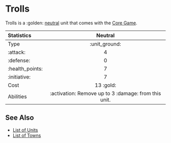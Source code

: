 # Trolls

Trolls is a :golden: [neutral](../towns/neutral.md) unit that comes with the [Core Game](../content.md).


| Statistics | Neutral |
| :--- | :---: |
| Type | :unit_ground: |
| :attack: | 4 |
| :defense: | 0 |
| :health_points: | 7 |
| :initiative: | 7 |
| Cost | 13 :gold: |
| Abilities | :activation: Remove up to 3 :damage: from this unit. |


## See Also

- [List of Units](index.md)
- [List of Towns](../towns/index.md)
